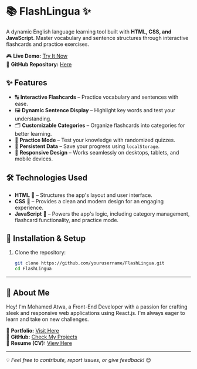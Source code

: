 # 📚 FlashLingua ✨  
A dynamic English language learning tool built with **HTML, CSS, and JavaScript**. Master vocabulary and sentence structures through interactive flashcards and practice exercises.  

🎮 **Live Demo:** [Try It Now](#)  
📂 **GitHub Repository:** [Here](https://github.com/yourusername/FlashLingua.git)

## ✨ Features  
- 🔠 **Interactive Flashcards** – Practice vocabulary and sentences with ease.  
- 🖼 **Dynamic Sentence Display** – Highlight key words and test your understanding.  
- 🗂 **Customizable Categories** – Organize flashcards into categories for better learning.  
- 🧠 **Practice Mode** – Test your knowledge with randomized quizzes.  
- 🔄 **Persistent Data** – Save your progress using `localStorage`.  
- 📱 **Responsive Design** – Works seamlessly on desktops, tablets, and mobile devices.  

## 🛠 Technologies Used  
- **HTML** 📜 – Structures the app's layout and user interface.  
- **CSS** 🎨 – Provides a clean and modern design for an engaging experience.  
- **JavaScript** 🚀 – Powers the app's logic, including category management, flashcard functionality, and practice mode.  

## 📂 Installation & Setup  
1. Clone the repository:  
   ```sh  
   git clone https://github.com/yourusername/FlashLingua.git  
   cd FlashLingua

----------

## 🌟 About Me  

Hey! I'm Mohamed Atwa, a Front-End Developer with a passion for crafting sleek and responsive web applications using React.js. I'm always eager to learn and take on new challenges.  

🚀 **Portfolio:** [Visit Here](https://atwa-portfolio.netlify.app)  
📂 **GitHub:** [Check My Projects](https://github.com/mo-atwa)  
📄 **Resume (CV):** [View Here](https://drive.google.com/file/d/1oH9P8n6Gb4Hv0qNAXYkjiC-fvSW14jEb/view)  

---  

💡 *Feel free to contribute, report issues, or give feedback!* 😊
